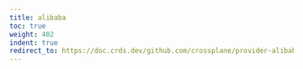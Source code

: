 ```yaml
---
title: alibaba
toc: true
weight: 402
indent: true
redirect_to: https://doc.crds.dev/github.com/crossplane/provider-alibaba
---
```

